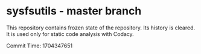 # sysfsutils - master branch

This repository contains frozen state of the repository.
Its history is cleared. It is used only for static code
analysis with Codacy.

Commit Time: 1704347651
